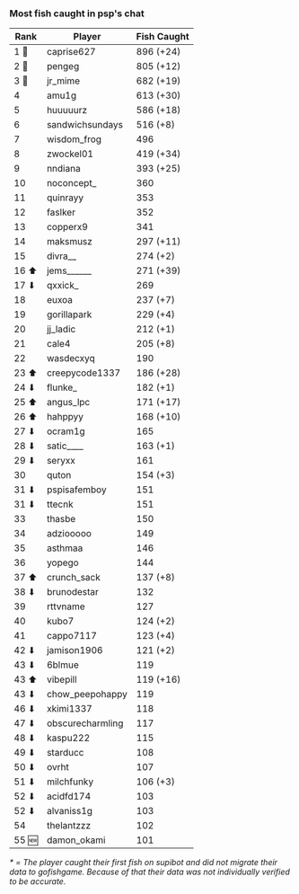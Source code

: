 ### Most fish caught in psp's chat
| Rank | Player | Fish Caught |
|------|--------|-----------|
| 1 🥇  | caprise627 | 896 (+24) |
| 2 🥈  | pengeg | 805 (+12) |
| 3 🥉  | jr_mime | 682 (+19) |
| 4  | amu1g | 613 (+30) |
| 5  | huuuuurz | 586 (+18) |
| 6  | sandwichsundays | 516 (+8) |
| 7  | wisdom_frog | 496  |
| 8  | zwockel01 | 419 (+34) |
| 9  | nndiana | 393 (+25) |
| 10  | noconcept_ | 360  |
| 11  | quinrayy | 353  |
| 12  | faslker | 352  |
| 13  | copperx9 | 341  |
| 14  | maksmusz | 297 (+11) |
| 15  | divra__ | 274 (+2) |
| 16 ⬆ | jems______ | 271 (+39) |
| 17 ⬇ | qxxick_ | 269  |
| 18  | euxoa | 237 (+7) |
| 19  | gorillapark | 229 (+4) |
| 20  | jj_ladic | 212 (+1) |
| 21  | cale4 | 205 (+8) |
| 22  | wasdecxyq | 190  |
| 23 ⬆ | creepycode1337 | 186 (+28) |
| 24 ⬇ | flunke_ | 182 (+1) |
| 25 ⬆ | angus_lpc | 171 (+17) |
| 26 ⬆ | hahppyy | 168 (+10) |
| 27 ⬇ | ocram1g | 165  |
| 28 ⬇ | satic____ | 163 (+1) |
| 29 ⬇ | seryxx | 161  |
| 30  | quton | 154 (+3) |
| 31 ⬇ | pspisafemboy | 151  |
| 31 ⬇ | ttecnk | 151  |
| 33  | thasbe | 150  |
| 34  | adziooooo | 149  |
| 35  | asthmaa | 146  |
| 36  | yopego | 144  |
| 37 ⬆ | crunch_sack | 137 (+8) |
| 38 ⬇ | brunodestar | 132  |
| 39  | rttvname | 127  |
| 40  | kubo7 | 124 (+2) |
| 41  | cappo7117 | 123 (+4) |
| 42 ⬇ | jamison1906 | 121 (+2) |
| 43 ⬇ | 6blmue | 119  |
| 43 ⬆ | vibepill | 119 (+16) |
| 43 ⬇ | chow_peepohappy | 119  |
| 46 ⬇ | xkimi1337 | 118  |
| 47 ⬇ | obscurecharmling | 117  |
| 48 ⬇ | kaspu222 | 115  |
| 49 ⬇ | starducc | 108  |
| 50 ⬇ | ovrht | 107  |
| 51 ⬇ | milchfunky | 106 (+3) |
| 52 ⬇ | acidfd174 | 103  |
| 52 ⬇ | alvaniss1g | 103  |
| 54  | thelantzzz | 102  |
| 55 🆕 | damon_okami | 101  |

_* = The player caught their first fish on supibot and did not migrate their data to gofishgame. Because of that their data was not individually verified to be accurate._
